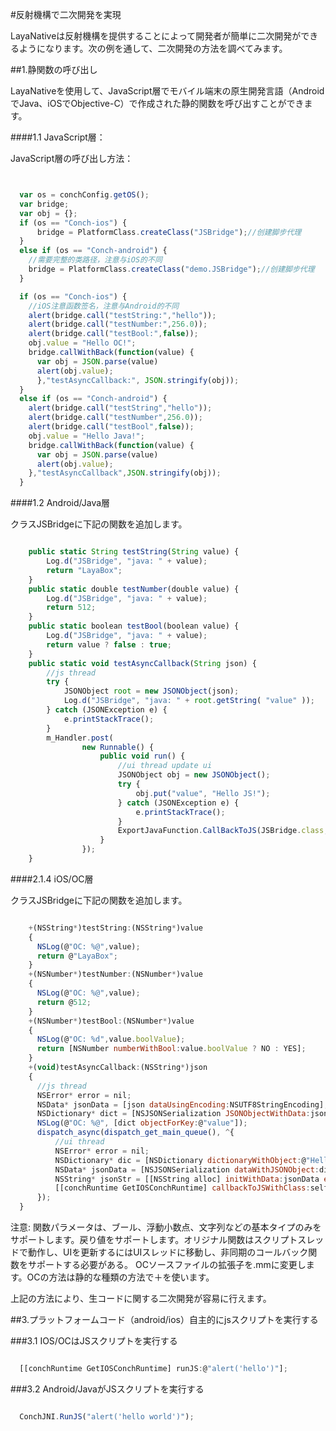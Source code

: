 #反射機構で二次開発を実現

LayaNativeは反射機構を提供することによって開発者が簡単に二次開発ができるようになります。次の例を通して、二次開発の方法を調べてみます。

##1.静関数の呼び出し

LayaNativeを使用して、JavaScript層でモバイル端末の原生開発言語（AndroidでJava、iOSでObjective-C）で作成された静的関数を呼び出すことができます。

####1.1 JavaScript層：

JavaScript層の呼び出し方法：


```javascript


  var os = conchConfig.getOS();
  var bridge;
  var obj = {};
  if (os == "Conch-ios") {
      bridge = PlatformClass.createClass("JSBridge");//创建脚步代理
  }
  else if (os == "Conch-android") {
    //需要完整的类路径，注意与iOS的不同
    bridge = PlatformClass.createClass("demo.JSBridge");//创建脚步代理
  } 

  if (os == "Conch-ios") {
    //iOS注意函数签名，注意与Android的不同
    alert(bridge.call("testString:","hello"));
    alert(bridge.call("testNumber:",256.0));
    alert(bridge.call("testBool:",false));
    obj.value = "Hello OC!";
    bridge.callWithBack(function(value) {
      var obj = JSON.parse(value)
      alert(obj.value);
      },"testAsyncCallback:", JSON.stringify(obj));
  }
  else if (os == "Conch-android") {
    alert(bridge.call("testString","hello"));
    alert(bridge.call("testNumber",256.0));
    alert(bridge.call("testBool",false));
    obj.value = "Hello Java!";
    bridge.callWithBack(function(value) {
      var obj = JSON.parse(value)
      alert(obj.value);
    },"testAsyncCallback",JSON.stringify(obj));
  } 

```



####1.2 Android/Java層

クラスJSBridgeに下記の関数を追加します。


```javascript

    public static String testString(String value) {
        Log.d("JSBridge", "java: " + value);
        return "LayaBox";
    }
    public static double testNumber(double value) {
        Log.d("JSBridge", "java: " + value);
        return 512;
    }
    public static boolean testBool(boolean value) {
        Log.d("JSBridge", "java: " + value);
        return value ? false : true;
    }
    public static void testAsyncCallback(String json) {
        //js thread
        try {
            JSONObject root = new JSONObject(json);
            Log.d("JSBridge", "java: " + root.getString( "value" ));
        } catch (JSONException e) {
            e.printStackTrace();
        }
        m_Handler.post(
                new Runnable() {
                    public void run() {
                        //ui thread update ui
                        JSONObject obj = new JSONObject();
                        try {
                            obj.put("value", "Hello JS!");
                        } catch (JSONException e) {
                            e.printStackTrace();
                        }
                        ExportJavaFunction.CallBackToJS(JSBridge.class,"testAsyncCallback", obj.toString());
                    }
                });
    }
```


####2.1.4 iOS/OC層

クラスJSBridgeに下記の関数を追加します。


```javascript

    +(NSString*)testString:(NSString*)value
    {
      NSLog(@"OC: %@",value);
      return @"LayaBox";
    }
    +(NSNumber*)testNumber:(NSNumber*)value
    {
      NSLog(@"OC: %@",value);
      return @512;
    }
    +(NSNumber*)testBool:(NSNumber*)value
    {
      NSLog(@"OC: %d",value.boolValue);
      return [NSNumber numberWithBool:value.boolValue ? NO : YES];
    }
    +(void)testAsyncCallback:(NSString*)json
    {
      //js thread
      NSError* error = nil;
      NSData* jsonData = [json dataUsingEncoding:NSUTF8StringEncoding];
      NSDictionary* dict = [NSJSONSerialization JSONObjectWithData:jsonData options:NSJSONReadingMutableContainers error:&error];
      NSLog(@"OC: %@", [dict objectForKey:@"value"]);
      dispatch_async(dispatch_get_main_queue(), ^{
          //ui thread
          NSError* error = nil;
          NSDictionary* dic = [NSDictionary dictionaryWithObject:@"Hello JS!" forKey:@"value"];
          NSData* jsonData = [NSJSONSerialization dataWithJSONObject:dic options:NSJSONWritingPrettyPrinted error:&error];
          NSString* jsonStr = [[NSString alloc] initWithData:jsonData encoding:NSUTF8StringEncoding];
          [[conchRuntime GetIOSConchRuntime] callbackToJSWithClass:self.class methodName:@"testAsyncCallback:" ret:jsonStr];
      });
  }

```

注意:
関数パラメータは、ブール、浮動小数点、文字列などの基本タイプのみをサポートします。戻り値をサポートします。オリジナル関数はスクリプトスレッドで動作し、UIを更新するにはUIスレッドに移動し、非同期のコールバック関数をサポートする必要がある。
OCソースファイルの拡張子を.mmに変更します。OCの方法は静的な種類の方法で＋を使います。


上記の方法により、生コードに関する二次開発が容易に行えます。


##3.プラットフォームコード（android/ios）自主的にjsスクリプトを実行する

###3.1 IOS/OCはJSスクリプトを実行する


```javascript

  [[conchRuntime GetIOSConchRuntime] runJS:@"alert('hello')"];
```


###3.2 Android/JavaがJSスクリプトを実行する


```javascript

  ConchJNI.RunJS("alert('hello world')");
```


